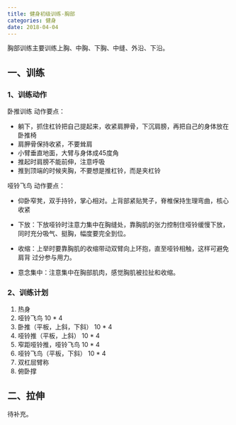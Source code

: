 ```yaml
---
title: 健身初级训练-胸部
categories: 健身
date: 2018-04-04
---
```

胸部训练主要训练上胸、中胸、下胸、中缝、外沿、下沿。
## 一、训练
### 1、训练动作
卧推训练
动作要点：
- 躺下，抓住杠铃把自己提起来，收紧肩胛骨，下沉肩膀，再把自己的身体放在卧推椅
- 肩胛骨保持收紧，不要耸肩
- 小臂垂直地面，大臂与身体成45度角
- 推起时肩膀不能前伸，注意呼吸
- 推到顶端的时候夹胸，不要想是推杠铃，而是夹杠铃

哑铃飞鸟
动作要点：
- 仰卧窄凳，双手持铃，掌心相对。上背部紧贴凳子，脊椎保持生理弯曲，核心收紧

- 下放：下放哑铃时注意力集中在胸缝处，靠胸肌的张力控制住哑铃缓慢下放，同时充分吸气、挺胸，幅度要完全到位。

- 收缩：上举时要靠胸肌的收缩带动双臂向上环抱，直至哑铃相触，这样可避免肩背 过分参与用力。

- 意念集中：注意集中在胸部肌肉，感觉胸肌被拉扯和收缩。

### 2、训练计划
1. 热身
1. 哑铃飞鸟 10 * 4
1. 卧推（平板，上斜，下斜） 10 * 4
1. 哑铃推（平板，上斜） 10 * 4
1. 窄距哑铃推，哑铃飞鸟 10 * 4
1. 哑铃飞鸟（平板，下斜） 10 * 4
1. 双杠屈臂称
1. 俯卧撑
## 二、拉伸
待补充。